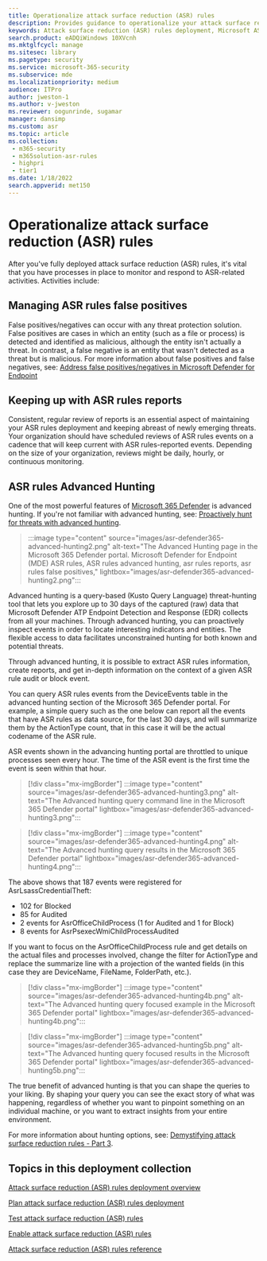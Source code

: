 ```yaml
---
title: Operationalize attack surface reduction (ASR) rules
description: Provides guidance to operationalize your attack surface reduction rules deployment.
keywords: Attack surface reduction (ASR) rules deployment, Microsoft ASR, manage defender ASR rules, monitor asr rules, asr rules advanced hunting, ASR rules report, asr rules false positives, configure ASR, host intrusion prevention system, protection rules, anti-exploit rules, anti-exploit, exploit rules, infection prevention rules, Microsoft Defender for Endpoint, configure ASR rules
search.product: eADQiWindows 10XVcnh
ms.mktglfcycl: manage
ms.sitesec: library
ms.pagetype: security
ms.service: microsoft-365-security
ms.subservice: mde
ms.localizationpriority: medium
audience: ITPro
author: jweston-1
ms.author: v-jweston
ms.reviewer: oogunrinde, sugamar
manager: dansimp
ms.custom: asr
ms.topic: article
ms.collection: 
 - m365-security
 - m365solution-asr-rules
 - highpri
 - tier1
ms.date: 1/18/2022
search.appverid: met150
---
```


# Operationalize attack surface reduction (ASR) rules

After you've fully deployed attack surface reduction (ASR) rules, it's vital that you have processes in place to monitor and respond to ASR-related activities. Activities include: 

## Managing ASR rules false positives

False positives/negatives can occur with any threat protection solution. False positives are cases in which an entity (such as a file or process) is detected and identified as malicious, although the entity isn't actually a threat. In contrast, a false negative is an entity that wasn't detected as a threat but is malicious. For more information about false positives and false negatives, see: [Address false positives/negatives in Microsoft Defender for Endpoint](defender-endpoint-false-positives-negatives.md)

## Keeping up with ASR rules reports

Consistent, regular review of reports is an essential aspect of maintaining your ASR rules deployment and keeping abreast of newly emerging threats. Your organization should have scheduled reviews of ASR  rules events on a cadence that will keep current with ASR  rules-reported events. Depending on the size of your organization, reviews might be daily, hourly, or continuous monitoring.

## ASR rules Advanced Hunting

One of the most powerful features of [Microsoft 365 Defender](https://security.microsoft.com) is advanced hunting. If you're not familiar with advanced hunting, see: [Proactively hunt for threats with advanced hunting](/windows/security/threat-protection/microsoft-defender-atp/advanced-hunting-overview).

> :::image type="content" source="images/asr-defender365-advanced-hunting2.png" alt-text="The Advanced Hunting page in the Microsoft 365 Defender portal. Microsoft Defender for Endpoint (MDE) ASR rules, ASR rules advanced hunting, asr rules reports, asr rules false positives," lightbox="images/asr-defender365-advanced-hunting2.png":::

Advanced hunting is a query-based (Kusto Query Language) threat-hunting tool that lets you explore up to 30 days of the captured (raw) data that Microsoft Defender ATP Endpoint Detection and Response (EDR) collects from all your machines. Through advanced hunting, you can proactively inspect events in order to locate interesting indicators and entities. The flexible access to data facilitates unconstrained hunting for both known and potential threats.

Through advanced hunting, it is possible to extract ASR rules information, create reports, and get in-depth information on the context of a given ASR rule audit or block event.

 You can query ASR rules events from the DeviceEvents table in the advanced hunting section of the Microsoft 365 Defender portal. For example, a simple query such as the one below can report all the events that have ASR rules as data source, for the last 30 days, and will summarize them by the ActionType count, that in this case it will be the actual codename of the ASR rule.

ASR events shown in the advancing hunting portal are throttled to unique processes seen every hour. The time of the ASR event is the first time the event is seen within that hour.

> [!div class="mx-imgBorder"]
> :::image type="content" source="images/asr-defender365-advanced-hunting3.png" alt-text="The Advanced hunting query command line in the Microsoft 365 Defender portal" lightbox="images/asr-defender365-advanced-hunting3.png":::

> [!div class="mx-imgBorder"]
> :::image type="content" source="images/asr-defender365-advanced-hunting4.png" alt-text="The Advanced hunting query results in the Microsoft 365 Defender portal" lightbox="images/asr-defender365-advanced-hunting4.png":::

The above shows that 187 events were registered for AsrLsassCredentialTheft:

- 102 for Blocked
- 85 for Audited
- 2 events for AsrOfficeChildProcess (1 for Audited and 1 for Block)
- 8 events for AsrPsexecWmiChildProcessAudited

If you want to focus on the AsrOfficeChildProcess rule and get details on the actual files and processes involved, change the filter for ActionType and replace the summarize line with a projection of the wanted fields (in this case they are DeviceName, FileName, FolderPath, etc.).

> [!div class="mx-imgBorder"]
> :::image type="content" source="images/asr-defender365-advanced-hunting4b.png" alt-text="The Advanced hunting query focused example in the Microsoft 365 Defender portal" lightbox="images/asr-defender365-advanced-hunting4b.png":::

> [!div class="mx-imgBorder"]
> :::image type="content" source="images/asr-defender365-advanced-hunting5b.png" alt-text="The Advanced hunting query focused results in the Microsoft 365 Defender portal" lightbox="images/asr-defender365-advanced-hunting5b.png":::

The true benefit of advanced hunting is that you can shape the queries to your liking. By shaping your query you can see the exact story of what was happening, regardless of whether you want to pinpoint something on an individual machine, or you want to extract insights from your entire environment.

For more information about hunting options, see: [Demystifying attack surface reduction rules - Part 3](https://techcommunity.microsoft.com/t5/microsoft-defender-for-endpoint/demystifying-attack-surface-reduction-rules-part-3/ba-p/1360968).

## Topics in this deployment collection

[Attack surface reduction (ASR) rules deployment overview](attack-surface-reduction-rules-deployment.md)

[Plan attack surface reduction (ASR) rules deployment](attack-surface-reduction-rules-deployment-plan.md)

[Test attack surface reduction (ASR) rules](attack-surface-reduction-rules-deployment-test.md)

[Enable attack surface reduction (ASR) rules](attack-surface-reduction-rules-deployment-implement.md)

[Attack surface reduction (ASR) rules reference](attack-surface-reduction-rules-reference.md)
